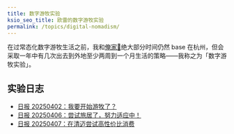 ```yaml
---
title: 数字游牧实验
ksio_seo_title: 欧雷的数字游牧实验
permalink: /topics/digital-nomadism/
---
```


在过常态化数字游牧生活之前，我和[俺家🐷](https://ourai.ws/people/julia/)绝大部分时间仍然 base 在杭州，但会采取一年中有几次出去到外地至少两周到一个月生活的策略——我称之为「数字游牧实验」。

## 实验日志

- [日报 20250402：我要开始游牧了？](https://s.ourai.ws/dailies/m8zzhs14/)
- [日报 20250406：尝试旅居了，努力适应中！](https://s.ourai.ws/dailies/m95srphc/)
- [日报 20250407：在清迈尝试高性价比消费](https://s.ourai.ws/dailies/m978bkfs/)
